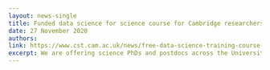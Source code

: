 ```yaml
---
layout: news-single
title: Funded data science for science course for Cambridge researchers
date: 27 November 2020
authors:
link: https://www.cst.cam.ac.uk/news/free-data-science-training-course-cambridge-researchers
excerpt: We are offering science PhDs and postdocs across the University of Cambridge the free 'Accelerate-Spark Data for Science' training course in February to help them apply data science tools to their own datasets and research problems.
---
```

